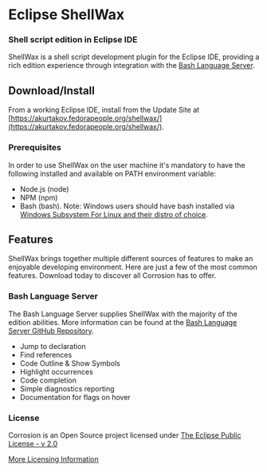 # Eclipse ShellWax

### Shell script edition in Eclipse IDE

ShellWax is a shell script development plugin for the Eclipse IDE, providing a rich edition experience through integration with the [Bash Language Server](https://github.com/mads-hartmann/bash-language-server).


## Download/Install

From a working Eclipse IDE, install from the Update Site at [https://akurtakov.fedorapeople.org/shellwax/](https://akurtakov.fedorapeople.org/shellwax/).

### Prerequisites
In order to use ShellWax on the user machine it's mandatory to have the following installed and available on PATH environment variable:
- Node.js (node)
- NPM (npm)
- Bash (bash). Note: Windows users should have bash installed via [Windows Subsystem For Linux and their distro of choice](https://docs.microsoft.com/en-us/windows/wsl/install-win10).


## Features

ShellWax brings together multiple different sources of features to make an enjoyable developing environment. Here are just a few of the most common features. Download today to discover all Corrosion has to offer.

### Bash Language Server
The Bash Language Server supplies ShellWax with the majority of the edition abilities. More information can be found at the [Bash Language Server GitHub Repository](https://github.com/mads-hartmann/bash-language-server).
- Jump to declaration
- Find references
- Code Outline & Show Symbols
- Highlight occurrences
- Code completion
- Simple diagnostics reporting
- Documentation for flags on hover

### License

Corrosion is an Open Source project licensed under [The Eclipse Public License - v 2.0](https://www.eclipse.org/legal/epl-2.0/)

[More Licensing Information](LICENSE)

